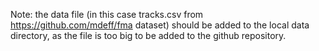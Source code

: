 Note: the data file (in this case tracks.csv from https://github.com/mdeff/fma dataset) should be added to the local
data directory, as the file is too big to be added to the github repository.